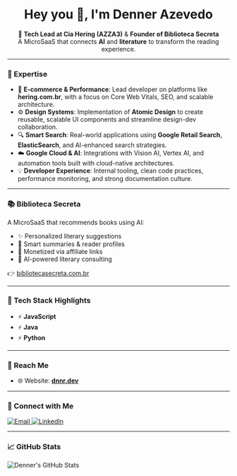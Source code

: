 <h1 align="center">Hey you 👋, I'm Denner Azevedo</h1>

<p align="center">
🚀 <strong>Tech Lead at Cia Hering (AZZA3)</strong> & <strong>Founder of Biblioteca Secreta</strong><br/>
A MicroSaaS that connects <strong>AI</strong> and <strong>literature</strong> to transform the reading experience.
</p>

---

### 🧠 Expertise

- 🛒 **E-commerce & Performance**: Lead developer on platforms like <strong>hering.com.br</strong>, with a focus on Core Web Vitals, SEO, and scalable architecture.
- ⚙️ **Design Systems**: Implementation of **Atomic Design** to create reusable, scalable UI components and streamline design-dev collaboration.
- 🔍 **Smart Search**: Real-world applications using **Google Retail Search**, **ElasticSearch**, and AI-enhanced search strategies.
- ☁️ **Google Cloud & AI**: Integrations with Vision AI, Vertex AI, and automation tools built with cloud-native architectures.
- 💡 **Developer Experience**: Internal tooling, clean code practices, performance monitoring, and strong documentation culture.

---

### 📚 Biblioteca Secreta

A MicroSaaS that recommends books using AI:

- ✨ Personalized literary suggestions
- 🧠 Smart summaries & reader profiles
- 🎯 Monetized via affiliate links
- 🤖 AI-powered literary consulting

👉 [bibliotecasecreta.com.br](https://bibliotecasecreta.com.br)

---

### 🚀 Tech Stack Highlights

- ⚡ **JavaScript**  
- ⚡ **Java**  
- ⚡ **Python**  

---

### 📩 Reach Me

- 🌐 Website: [**dnnr.dev**](https://dnnr.dev)

---

### 🤝 Connect with Me

<p align="left">
  <a href="mailto:me@dnnr.dev" target="_blank">
    <img src="https://img.shields.io/badge/Email-me@dnnr.dev-red" alt="Email" />
  </a>
  <a href="https://www.linkedin.com/in/dnnr/" target="_blank">
    <img src="https://img.shields.io/badge/LinkedIn-dennergazevedo-blue" alt="LinkedIn" />
  </a>
</p>

---

### 📈 GitHub Stats

<p align="left">
  <img src="https://github-readme-stats.vercel.app/api?username=dnnr&show_icons=true&theme=radical" alt="Denner's GitHub Stats" />
</p>
